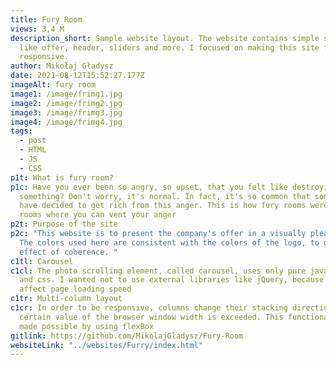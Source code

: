 ```yaml
---
title: Fury Room
views: 3,4 M
description_short: Sample website layout. The website contains simple sections
  like offer, header, sliders and more. I focused on making this site fast and
  responsive.
author: Mikołaj Gładysz
date: 2021-08-12T15:52:27.177Z
imageAlt: fury room
image1: /image/frimg1.jpg
image2: /image/frimg2.jpg
image3: /image/frimg3.jpg
image4: /image/frimg4.jpg
tags:
  - post
  - HTML
  - JS
  - CSS
p1t: What is fury room?
p1c: Have you ever been so angry, so upset, that you felt like destroying
  something? Don't worry, it's normal. In fact, it's so common that some people
  have decided to get rich from this anger. This is how fury rooms were created,
  rooms where you can vent your anger
p2t: Purpose of the site
p2c: "This website is to present the company's offer in a visually pleasing way.
  The colors used here are consistent with the colors of the logo, to give the
  effect of coherence. "
c1tl: Carousel
c1cl: The photo scrolling element, called carousel, uses only pure javascript
  and css. I wanted not to use external libraries like jQuery, because it could
  affect page loading speed
c1tr: Multi-column layout
c1cr: In order to be responsive, columns change their stacking direction when a
  certain value of the browser window width is exceeded. This functionality is
  made possible by using flexBox
gitlink: https://github.com/MikolajGladysz/Fury-Room
websiteLink: "../websites/Furry/index.html"
---
```

